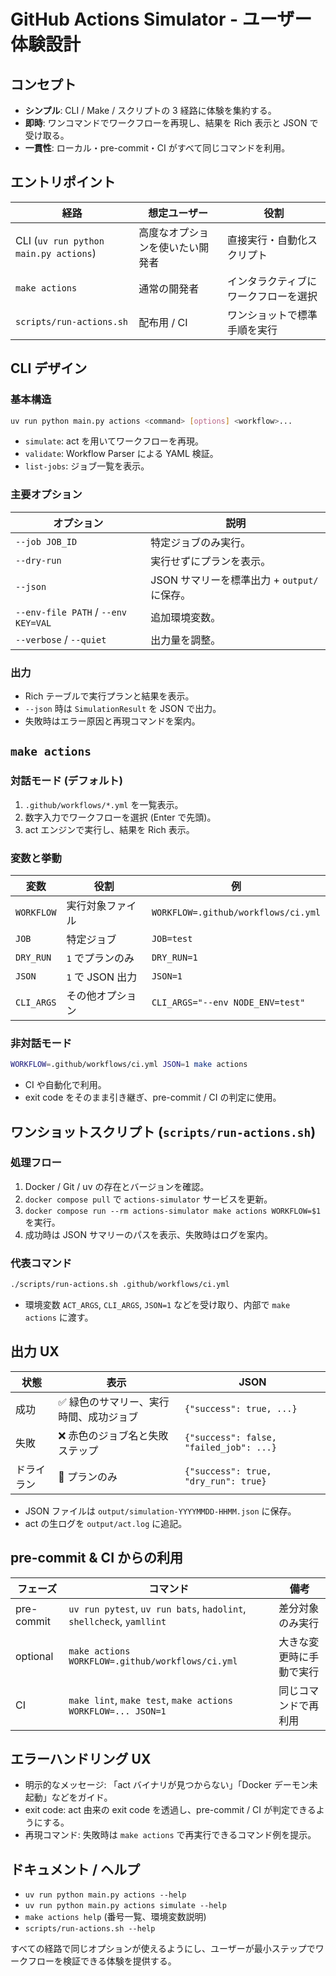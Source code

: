# GitHub Actions Simulator - ユーザー体験設計

## コンセプト

- **シンプル**: CLI / Make / スクリプトの 3 経路に体験を集約する。
- **即時**: ワンコマンドでワークフローを再現し、結果を Rich 表示と JSON で受け取る。
- **一貫性**: ローカル・pre-commit・CI がすべて同じコマンドを利用。

## エントリポイント

| 経路 | 想定ユーザー | 役割 |
| --- | --- | --- |
| CLI (`uv run python main.py actions`) | 高度なオプションを使いたい開発者 | 直接実行・自動化スクリプト |
| `make actions` | 通常の開発者 | インタラクティブにワークフローを選択 |
| `scripts/run-actions.sh` | 配布用 / CI | ワンショットで標準手順を実行 |

## CLI デザイン

### 基本構造

```bash
uv run python main.py actions <command> [options] <workflow>...
```

- `simulate`: act を用いてワークフローを再現。
- `validate`: Workflow Parser による YAML 検証。
- `list-jobs`: ジョブ一覧を表示。

### 主要オプション

| オプション | 説明 |
| --- | --- |
| `--job JOB_ID` | 特定ジョブのみ実行。 |
| `--dry-run` | 実行せずにプランを表示。 |
| `--json` | JSON サマリーを標準出力 + `output/` に保存。 |
| `--env-file PATH` / `--env KEY=VAL` | 追加環境変数。 |
| `--verbose` / `--quiet` | 出力量を調整。 |

### 出力

- Rich テーブルで実行プランと結果を表示。
- `--json` 時は `SimulationResult` を JSON で出力。
- 失敗時はエラー原因と再現コマンドを案内。

## `make actions`

### 対話モード (デフォルト)

1. `.github/workflows/*.yml` を一覧表示。
2. 数字入力でワークフローを選択 (Enter で先頭)。
3. act エンジンで実行し、結果を Rich 表示。

### 変数と挙動

| 変数 | 役割 | 例 |
| --- | --- | --- |
| `WORKFLOW` | 実行対象ファイル | `WORKFLOW=.github/workflows/ci.yml` |
| `JOB` | 特定ジョブ | `JOB=test` |
| `DRY_RUN` | `1` でプランのみ | `DRY_RUN=1` |
| `JSON` | `1` で JSON 出力 | `JSON=1` |
| `CLI_ARGS` | その他オプション | `CLI_ARGS="--env NODE_ENV=test"` |

### 非対話モード

```bash
WORKFLOW=.github/workflows/ci.yml JSON=1 make actions
```

- CI や自動化で利用。
- exit code をそのまま引き継ぎ、pre-commit / CI の判定に使用。

## ワンショットスクリプト (`scripts/run-actions.sh`)

### 処理フロー

1. Docker / Git / uv の存在とバージョンを確認。
2. `docker compose pull` で `actions-simulator` サービスを更新。
3. `docker compose run --rm actions-simulator make actions WORKFLOW=$1` を実行。
4. 成功時は JSON サマリーのパスを表示、失敗時はログを案内。

### 代表コマンド

```bash
./scripts/run-actions.sh .github/workflows/ci.yml
```

- 環境変数 `ACT_ARGS`, `CLI_ARGS`, `JSON=1` などを受け取り、内部で `make actions` に渡す。

## 出力 UX

| 状態 | 表示 | JSON |
| --- | --- | --- |
| 成功 | ✅ 緑色のサマリー、実行時間、成功ジョブ | `{"success": true, ...}` |
| 失敗 | ❌ 赤色のジョブ名と失敗ステップ | `{"success": false, "failed_job": ...}` |
| ドライラン | 📝 プランのみ | `{"success": true, "dry_run": true}` |

- JSON ファイルは `output/simulation-YYYYMMDD-HHMM.json` に保存。
- act の生ログを `output/act.log` に追記。

## pre-commit & CI からの利用

| フェーズ | コマンド | 備考 |
| --- | --- | --- |
| pre-commit | `uv run pytest`, `uv run bats`, `hadolint`, `shellcheck`, `yamllint` | 差分対象のみ実行 |
| optional | `make actions WORKFLOW=.github/workflows/ci.yml` | 大きな変更時に手動で実行 |
| CI | `make lint`, `make test`, `make actions WORKFLOW=... JSON=1` | 同じコマンドで再利用 |

## エラーハンドリング UX

- 明示的なメッセージ: 「act バイナリが見つからない」「Docker デーモン未起動」などをガイド。
- exit code: act 由来の exit code を透過し、pre-commit / CI が判定できるようにする。
- 再現コマンド: 失敗時は `make actions` で再実行できるコマンド例を提示。

## ドキュメント / ヘルプ

- `uv run python main.py actions --help`
- `uv run python main.py actions simulate --help`
- `make actions help` (番号一覧、環境変数説明)
- `scripts/run-actions.sh --help`

すべての経路で同じオプションが使えるようにし、ユーザーが最小ステップでワークフローを検証できる体験を提供する。
